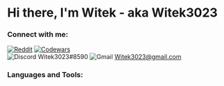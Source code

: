 # Hi there, I'm Witek - aka Witek3023

### Connect with me:
[![Reddit](https://img.shields.io/badge/Reddit-%23FF4500.svg?style=for-the-badge&logo=Reddit&logoColor=white)](https://www.reddit.com/user/Witek3023)
[![Codewars](https://img.shields.io/badge/Codewars-B1361E?style=for-the-badge&logo=codewars&logoColor=grey)](https://www.codewars.com/users/Witek3023)</br>
![Discord](https://img.shields.io/badge/Discord-%235865F2.svg?style=for-the-badge&logo=discord&logoColor=white) Witek3023#8590
![Gmail](https://img.shields.io/badge/Gmail-D14836?style=for-the-badge&logo=gmail&logoColor=white) Witek3023@gmail.com
### Languages and Tools:
